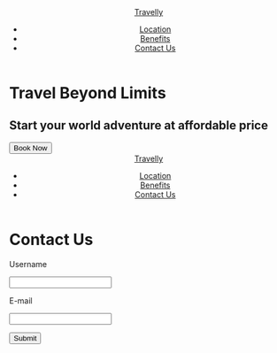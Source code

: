 <!DOCTYPE html>
<html lang="en">
<head>
    <meta charset="UTF-8">
    <meta name="viewport" content="width=device-width, initial-scale=1.0">
    <title>Trial</title>
    <link href="styles.css" rel="stylesheet">
</head>
<body class="body1">
    <div class="backg1"></div>
    <header>
        <a href="testinglangto.html" class="logo">Travelly</a>
        <nav>
            <ul class="nav_link">
                <li><a href="location.html">Location</a></li>
                <li><a href="benefits.html">Benefits</a></li>
                <li><a href="contact.html">Contact Us</a></li>
            </ul>
        </nav>
    </header>
    <div class="intro1">
        <h1 class="text1">Travel Beyond Limits</h1>
        <h2 class="text2">Start your world adventure at affordable price</h2>
        <button type="button" class="butones">Book Now</button>
    </div>
</body>
</html>

<!DOCTYPE html>
<html lang="en">
<head>
    <meta charset="UTF-8">
    <meta name="viewport" content="width=device-width, initial-scale=1.0">
    <title>Trial</title>
    <link href="styles.css" rel="stylesheet">
</head>
<body class="body3">
    <header>
        <a href="testinglangto.html" class="logo">Travelly</a>
        <nav>
            <ul class="nav_link">
                <li><a href="location.html">Location</a></li>
                <li><a href="benefits.html">Benefits</a></li>
                <li><a href="contact.html">Contact Us</a></li>
            </ul>
        </nav>
    </header>
    <div class="box">
        <h1 class="text5">Contact Us</h1>
        <form>
            <p class="contactp">Username</p>
            <input type="text" placeholder="">
            <p class="contactp">E-mail</p>
            <input type="text" placeholder="">
            <p></p>
            <button type="button" class="butones">Submit</button>
        </form>
    </div>
</body>
</html>
